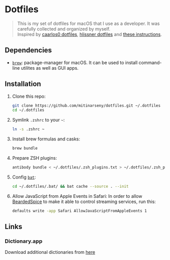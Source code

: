 # Dotfiles

> This is my set of dotfiles for macOS that I use as a developer. It was carefully collected and organized by myself.  
  Inspired by [caarlos0 dotfiles](https://github.com/caarlos0/dotfiles), [hlissner dotfiles](https://github.com/hlissner/dotfiles/tree/master/shell/zsh) and [these instructions](https://sourabhbajaj.com/mac-setup/).

## Dependencies

* [`brew`](https://brew.sh): package-manager for macOS. It can be used to install command-line utilites as well as GUI apps.

## Installation
1. Clone this repo:

   ```bash
   git clone https://github.com/mitinarseny/dotfiles.git ~/.dotfiles
   cd ~/.dotfiles
   ```
   
1. Symlink `.zshrc` to your `~`:

   ```bash
   ln -s .zshrc ~
   ```
   
1. Install brew formulas and casks:

    ```bash
    brew bundle
    ```
    
1. Prepare ZSH plugins:

    ```bash
    antibody bundle < ~/.dotfiles/.zsh_plugins.txt > ~/.dotfiles/.zsh_plugins.sh
    ```
    
1. Config [`bat`](https://github.com/sharkdp/bat):

    ```bash
    cd ~/.dotfiles/.bat/ && bat cache --source . --init
    ```
    
1. Allow JavaScript from Apple Events in Safari:
    In order to allow [BeardedSpice](https://github.com/beardedspice/beardedspice) to make it able to control streaming services, run this:
    ```bash
    defaults write -app Safari AllowJavaScriptFromAppleEvents 1
    ```

## Links
### Dictionary.app
Download additional dictionaries from [here](https://rutracker.org/forum/viewtopic.php?t=4264270)
